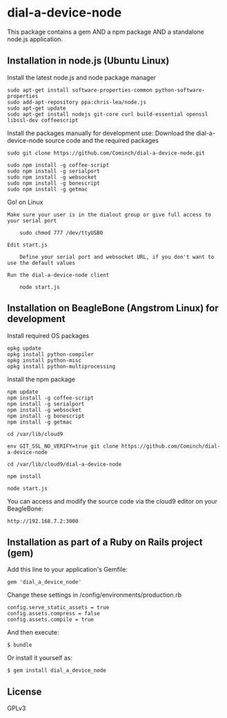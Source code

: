dial-a-device-node
==================

This package contains a gem AND a npm package AND a standalone node.js application.

## Installation in node.js (Ubuntu Linux)

Install the latest node.js and node package manager

	sudo apt-get install software-properties-common python-software-properties
	sudo add-apt-repository ppa:chris-lea/node.js
	sudo apt-get update
	sudo apt-get install nodejs git-core curl build-essential openssl libssl-dev coffeescript

Install the packages manually for development use: Download the dial-a-device-node source code and the required packages

	sudo git clone https://github.com/Cominch/dial-a-device-node.git
	
	sudo npm install -g coffee-script
	sudo npm install -g serialport
	sudo npm install -g websocket
	sudo npm install -g bonescript
	sudo npm install -g getmac

Go! on Linux

	Make sure your user is in the dialout group or give full access to your serial port

		sudo chmod 777 /dev/ttyUSB0

	Edit start.js

		Define your serial port and websocket URL, if you don't want to use the default values

	Run the dial-a-device-node client

		node start.js

## Installation on BeagleBone (Angstrom Linux) for development

Install required OS packages

	opkg update
	opkg install python-compiler
	opkg install python-misc
	opkg install python-multiprocessing

Install the npm package
	
	npm update
	npm install -g coffee-script
	npm install -g serialport
	npm install -g websocket
	npm install -g bonescript
	npm install -g getmac

	cd /var/lib/cloud9

	env GIT_SSL_NO_VERIFY=true git clone https://github.com/Cominch/dial-a-device-node

	cd /var/lib/cloud9/dial-a-device-node

	npm install

	node start.js

You can access and modify the source code via the cloud9 editor on your BeagleBone:

	http://192.168.7.2:3000


## Installation as part of a Ruby on Rails project (gem)

Add this line to your application's Gemfile:

    gem 'dial_a_device_node'

Change these settings in /config/environments/production.rb

    config.serve_static_assets = true
    config.assets.compress = false
    config.assets.compile = true

And then execute:

    $ bundle

Or install it yourself as:

    $ gem install dial_a_device_node


## License

GPLv3
